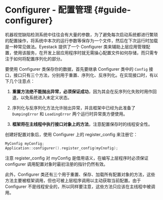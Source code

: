 # Configurer - 配置管理 {#guide-configurer}

机器视觉缺陷检测系统中往往会有大量的参数，为了避免每次启动系统都进行繁琐的配置操作，将系统中本次的运行参数等保存为一个文件，然后在下次运行时加载是一种常见做法。Eyestack 提供了一个 Configurer 类来辅助上层应用管理配置，使用该服务，在开发上层应用程序时就无需操心配置文件如何存储，而只需专注于如何将配置序列化的部分。

要使用 Configurer 类保存你的数据，首先要继承 Configurer 类中的 `Config` 接口，接口只有三个方法，分别用于重置、序列化、反序列化。在实现接口时，有以下几个注意点：

1. **重置方法绝不能抛出异常，必须保证成功**，因为其会在反序列化失败时用作回退，以免系统进入未定义状态。

2. 序列化与反序列化方法允许抛出异常，并且框架中已经为此准备了 `DumpingError` 和 `LoadingError` 两个运行时异常类方便使用。

3. **框架将在主线程中执行接口对象上的方法**，注意配置保存时的线程安全性。

创建好配置对象后，使用 Configurer 上的 register_config 来注册它：

```cpp
MyConfig myConfig;
Application::configurer().register_config(myCnofig);
```

注意 register_config 对 myConfig 是借用语义，在编写上层程序时必须保证 configurer 调用配置对象时最初注册的指针仍然有效。

此外，Configurer 类还有三个用于重置、保存、加载所有配置对象的方法，这些方法主要被框架调用，但也可被上层程序调用以主动获取当前配置。由于 Configurer 不是线程安全的，所以同样要注意，这些方法只应该在主线程中被调用。

